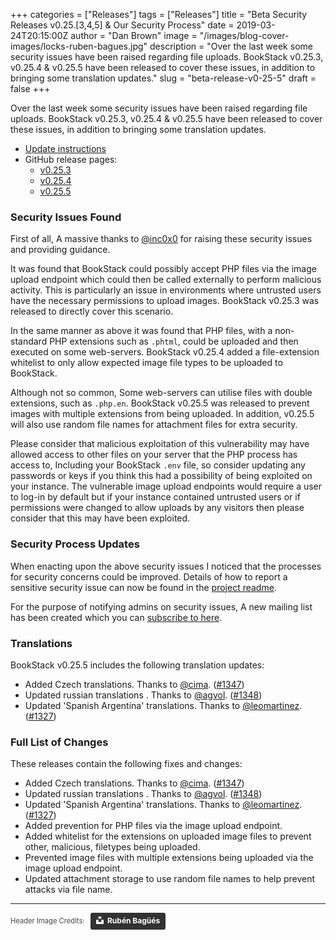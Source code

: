 +++
categories = ["Releases"]
tags = ["Releases"]
title = "Beta Security Releases v0.25.[3,4,5] & Our Security Process"
date = 2019-03-24T20:15:00Z
author = "Dan Brown"
image = "/images/blog-cover-images/locks-ruben-bagues.jpg"
description = "Over the last week some security issues have been raised regarding file uploads. BookStack v0.25.3, v0.25.4 & v0.25.5 have been released to cover these issues, in addition to bringing some translation updates."
slug = "beta-release-v0-25-5"
draft = false
+++

Over the last week some security issues have been raised regarding file uploads. BookStack v0.25.3, v0.25.4 & v0.25.5 have been released to cover these issues, in addition to bringing some translation updates.

* [Update instructions](https://www.bookstackapp.com/docs/admin/updates)
* GitHub release pages:
    * [v0.25.3](https://github.com/BookStackApp/BookStack/releases/tag/v0.25.3)
    * [v0.25.4](https://github.com/BookStackApp/BookStack/releases/tag/v0.25.4)
    * [v0.25.5](https://github.com/BookStackApp/BookStack/releases/tag/v0.25.5)

### Security Issues Found

First of all, A massive thanks to [@inc0x0](https://twitter.com/inc0x0) for raising these security issues and providing guidance.

It was found that BookStack could possibly accept PHP files via the image upload endpoint which could then be called externally to perform malicious activity. This is particularly an issue in environments where untrusted users have the necessary permissions to upload images. BookStack v0.25.3 was released to directly cover this scenario.

In the same manner as above it was found that PHP files, with a non-standard PHP extensions such as `.phtml`, could be uploaded and then executed on some web-servers. BookStack v0.25.4 added a file-extension whitelist to only allow expected image file types to be uploaded to BookStack.

Although not so common, Some web-servers can utilise files with double extensions, such as `.php.en`. BookStack v0.25.5 was released to prevent images with multiple extensions from being uploaded. In addition, v0.25.5 will also use random file names for attachment files for extra security. 

Please consider that malicious exploitation of this vulnerability may have allowed access to other files on your server that the PHP process has access to, Including your BookStack `.env` file, so consider updating any passwords or keys if you think this had a possibility of being exploited on your instance. The vulnerable image upload endpoints would require a user to log-in by default but if your instance contained untrusted users or if permissions were changed to allow uploads by any visitors then please consider that this may have been exploited.

### Security Process Updates

When enacting upon the above security issues I noticed that the processes for security concerns could be improved. Details of how to report a sensitive security issue can now be found in the [project readme](https://github.com/BookStackApp/BookStack/tree/development#-security).

For the purpose of notifying admins on security issues, A new mailing list has been created which you can [subscribe to here](https://updates.bookstackapp.com/signup/bookstack-security-updates). 

### Translations

BookStack v0.25.5 includes the following translation updates:

* Added Czech translations. Thanks to [@cima](https://github.com/BookStackApp/BookStack/pull/1347). ([#1347](https://github.com/BookStackApp/BookStack/pull/1347))
* Updated russian translations . Thanks to [@agvol](https://github.com/BookStackApp/BookStack/pull/1348). ([#1348](https://github.com/BookStackApp/BookStack/pull/1348))
* Updated 'Spanish Argentina' translations. Thanks to [@leomartinez](https://github.com/BookStackApp/BookStack/pull/1327). ([#1327](https://github.com/BookStackApp/BookStack/pull/1327))

### Full List of Changes

These releases contain the following fixes and changes:

* Added Czech translations. Thanks to [@cima](https://github.com/BookStackApp/BookStack/pull/1347). ([#1347](https://github.com/BookStackApp/BookStack/pull/1347))
* Updated russian translations . Thanks to [@agvol](https://github.com/BookStackApp/BookStack/pull/1348). ([#1348](https://github.com/BookStackApp/BookStack/pull/1348))
* Updated 'Spanish Argentina' translations. Thanks to [@leomartinez](https://github.com/BookStackApp/BookStack/pull/1327). ([#1327](https://github.com/BookStackApp/BookStack/pull/1327))
* Added prevention for PHP files via the image upload endpoint.
* Added whitelist for the extensions on uploaded image files to prevent other, malicious, filetypes being uploaded.
* Prevented image files with multiple extensions being uploaded via the image upload endpoint.
* Updated attachment storage to use random file names to help prevent attacks via file name.




----

<span style="font-size: 0.8em;opacity:0.8;">Header Image Credits: &nbsp; <a style="background-color:black;color:white;text-decoration:none;padding:4px 6px;font-family:-apple-system, BlinkMacSystemFont, &quot;San Francisco&quot;, &quot;Helvetica Neue&quot;, Helvetica, Ubuntu, Roboto, Noto, &quot;Segoe UI&quot;, Arial, sans-serif;font-size:12px;font-weight:bold;line-height:1.2;display:inline-block;border-radius:3px" href="https://unsplash.com/@rubavi78?utm_medium=referral&amp;utm_campaign=photographer-credit&amp;utm_content=creditBadge" target="_blank" rel="noopener noreferrer" title="Download free do whatever you want high-resolution photos from Rubén Bagüés"><span style="display:inline-block;padding:2px 3px"><svg xmlns="http://www.w3.org/2000/svg" style="height:12px;width:auto;position:relative;vertical-align:middle;top:-2px;fill:white" viewBox="0 0 32 32"><title>unsplash-logo</title><path d="M10 9V0h12v9H10zm12 5h10v18H0V14h10v9h12v-9z"></path></svg></span><span style="display:inline-block;padding:2px 3px">Rubén Bagüés</span></a></span>
